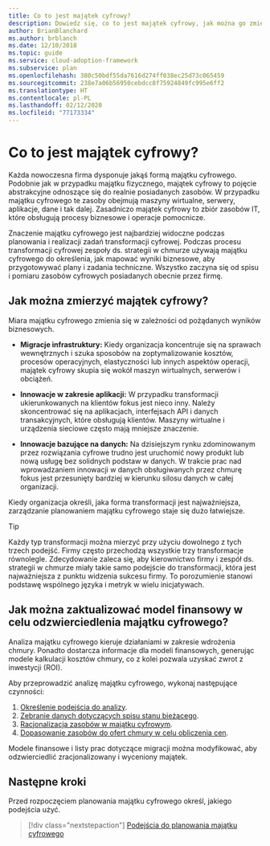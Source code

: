 ```yaml
---
title: Co to jest majątek cyfrowy?
description: Dowiedz się, co to jest majątek cyfrowy, jak można go zmierzyć oraz jak zaktualizować model finansowy, aby odzwierciedlał ten majątek.
author: BrianBlanchard
ms.author: brblanch
ms.date: 12/10/2018
ms.topic: guide
ms.service: cloud-adoption-framework
ms.subservice: plan
ms.openlocfilehash: 380c50bdf55da7616d274ff038ec25d73c065459
ms.sourcegitcommit: 238e7a06b56950cebdcc8f75924849fc995e6ff2
ms.translationtype: HT
ms.contentlocale: pl-PL
ms.lasthandoff: 02/12/2020
ms.locfileid: "77173334"
---
```

<!-- markdownlint-disable MD026 -->

# <a name="what-is-a-digital-estate"></a>Co to jest majątek cyfrowy?

Każda nowoczesna firma dysponuje jakąś formą majątku cyfrowego. Podobnie jak w przypadku majątku fizycznego, majątek cyfrowy to pojęcie abstrakcyjne odnoszące się do realnie posiadanych zasobów. W przypadku majątku cyfrowego te zasoby obejmują maszyny wirtualne, serwery, aplikacje, dane i tak dalej. Zasadniczo majątek cyfrowy to zbiór zasobów IT, które obsługują procesy biznesowe i operacje pomocnicze.

Znaczenie majątku cyfrowego jest najbardziej widoczne podczas planowania i realizacji zadań transformacji cyfrowej. Podczas procesu transformacji cyfrowej zespoły ds. strategii w chmurze używają majątku cyfrowego do określenia, jak mapować wyniki biznesowe, aby przygotowywać plany i zadania techniczne. Wszystko zaczyna się od spisu i pomiaru zasobów cyfrowych posiadanych obecnie przez firmę.

## <a name="how-can-a-digital-estate-be-measured"></a>Jak można zmierzyć majątek cyfrowy?

Miara majątku cyfrowego zmienia się w zależności od pożądanych wyników biznesowych.

- **Migracje infrastruktury:** Kiedy organizacja koncentruje się na sprawach wewnętrznych i szuka sposobów na zoptymalizowanie kosztów, procesów operacyjnych, elastyczności lub innych aspektów operacji, majątek cyfrowy skupia się wokół maszyn wirtualnych, serwerów i obciążeń.

- **Innowacje w zakresie aplikacji:** W przypadku transformacji ukierunkowanych na klientów fokus jest nieco inny. Należy skoncentrować się na aplikacjach, interfejsach API i danych transakcyjnych, które obsługują klientów. Maszyny wirtualne i urządzenia sieciowe często mają mniejsze znaczenie.

- **Innowacje bazujące na danych:** Na dzisiejszym rynku zdominowanym przez rozwiązania cyfrowe trudno jest uruchomić nowy produkt lub nową usługę bez solidnych podstaw w danych. W trakcie prac nad wprowadzaniem innowacji w danych obsługiwanych przez chmurę fokus jest przesunięty bardziej w kierunku silosu danych w całej organizacji.

Kiedy organizacja określi, jaka forma transformacji jest najważniejsza, zarządzanie planowaniem majątku cyfrowego staje się dużo łatwiejsze.

> [!TIP]
> Każdy typ transformacji można mierzyć przy użyciu dowolnego z tych trzech podejść. Firmy często przechodzą wszystkie trzy transformacje równolegle. Zdecydowanie zaleca się, aby kierownictwo firmy i zespół ds. strategii w chmurze miały takie samo podejście do transformacji, która jest najważniejsza z punktu widzenia sukcesu firmy. To porozumienie stanowi podstawę wspólnego języka i metryk w wielu inicjatywach.

## <a name="how-can-a-financial-model-be-updated-to-reflect-the-digital-estate"></a>Jak można zaktualizować model finansowy w celu odzwierciedlenia majątku cyfrowego?

Analiza majątku cyfrowego kieruje działaniami w zakresie wdrożenia chmury. Ponadto dostarcza informacje dla modeli finansowych, generując modele kalkulacji kosztów chmury, co z kolei pozwala uzyskać zwrot z inwestycji (ROI).

Aby przeprowadzić analizę majątku cyfrowego, wykonaj następujące czynności:

1. [Określenie podejścia do analizy](./approach.md).
1. [Zebranie danych dotyczących spisu stanu bieżącego](./inventory.md).
1. [Racjonalizacja zasobów w majątku cyfrowym](./rationalize.md).
1. [Dopasowanie zasobów do ofert chmury w celu obliczenia cen](./calculate.md).

Modele finansowe i listy prac dotyczące migracji można modyfikować, aby odzwierciedlić zracjonalizowany i wyceniony majątek.

## <a name="next-steps"></a>Następne kroki

Przed rozpoczęciem planowania majątku cyfrowego określ, jakiego podejścia użyć.

> [!div class="nextstepaction"]
> [Podejścia do planowania majątku cyfrowego](./approach.md)
